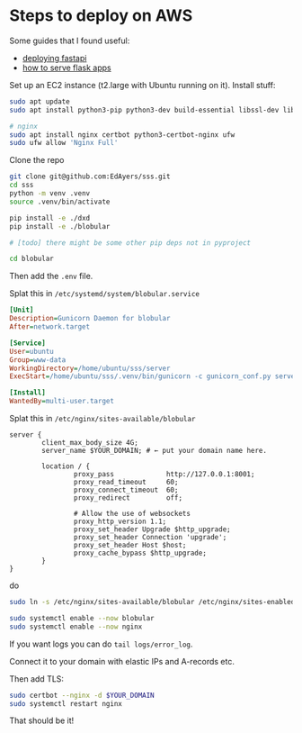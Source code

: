 
# Steps to deploy on AWS

Some guides that I found useful:
- [deploying fastapi](https://www.slingacademy.com/article/deploying-fastapi-on-ubuntu-with-nginx-and-lets-encrypt/)
- [how to serve flask apps](https://www.digitalocean.com/community/tutorials/how-to-serve-flask-applications-with-gunicorn-and-nginx-on-ubuntu-18-04)


Set up an EC2 instance (t2.large with Ubuntu running on it).
Install stuff:

```sh
sudo apt update
sudo apt install python3-pip python3-dev build-essential libssl-dev libffi-dev python3-setuptools

# nginx
sudo apt install nginx certbot python3-certbot-nginx ufw
sudo ufw allow 'Nginx Full'
```

Clone the repo

```sh
git clone git@github.com:EdAyers/sss.git
cd sss
python -m venv .venv
source .venv/bin/activate

pip install -e ./dxd
pip install -e ./blobular

# [todo] there might be some other pip deps not in pyproject

cd blobular
```

Then add the `.env` file.

Splat this in `/etc/systemd/system/blobular.service`

```ini
[Unit]
Description=Gunicorn Daemon for blobular
After=network.target

[Service]
User=ubuntu
Group=www-data
WorkingDirectory=/home/ubuntu/sss/server
ExecStart=/home/ubuntu/sss/.venv/bin/gunicorn -c gunicorn_conf.py server.app:app

[Install]
WantedBy=multi-user.target
```

Splat this in  `/etc/nginx/sites-available/blobular`

```nginx
server {
        client_max_body_size 4G;
        server_name $YOUR_DOMAIN; # ← put your domain name here.

        location / {
                proxy_pass             http://127.0.0.1:8001;
                proxy_read_timeout     60;
                proxy_connect_timeout  60;
                proxy_redirect         off;

                # Allow the use of websockets
                proxy_http_version 1.1;
                proxy_set_header Upgrade $http_upgrade;
                proxy_set_header Connection 'upgrade';
                proxy_set_header Host $host;
                proxy_cache_bypass $http_upgrade;
        }
}
```

do

```sh
sudo ln -s /etc/nginx/sites-available/blobular /etc/nginx/sites-enabled

sudo systemctl enable --now blobular
sudo systemctl enable --now nginx
```

If you want logs you can do `tail logs/error_log`.

Connect it to your domain with elastic IPs and A-records etc.

Then add TLS:

```sh
sudo certbot --nginx -d $YOUR_DOMAIN
sudo systemctl restart nginx
```

That should be it!